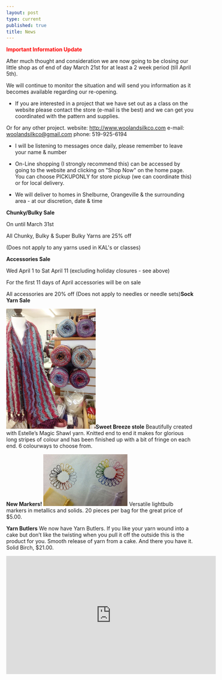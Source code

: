 ```yaml
---
layout: post
type: current
published: true
title: News
---
```

<strong><font color="red">Important Information Update</font></strong>

After much thought and consideration we are now going to be closing our little shop as of end of day March 21st for at least a 2 week period (till April 5th).

We will continue to monitor the situation and will send you information as it becomes available regarding our re-opening.
 
* If you are interested in a project that we have set out as a class on the website please contact the store (e-mail is the best) and we can get you coordinated with the pattern and supplies.

Or for any other project.
website:  http://www.woolandsilkco.com
e-mail:  woolandsilkco@gmail.com
phone:   519-925-6194

* I will be listening to messages once daily, please remember to leave your name & number

* On-Line shopping (I strongly recommend this) can be accessed by going to the website and clicking on "Shop Now" on the home page. You can choose PICKUPONLY for store pickup (we can coordinate this) or for local delivery.

* We will deliver to homes in Shelburne, Orangeville & the surrounding area
        - at our discretion, date & time

<strong>Chunky/Bulky Sale</strong>

On until March 31st

All Chunky, Bulky & Super Bulky Yarns are 25% off

(Does not apply to any yarns used in KAL's or classes)

<strong>Accessories Sale</strong>

Wed April 1 to Sat April 11
(excluding holiday closures - see above)

For the first 11 days of April accessories will be on sale

All accessories are 20% off
(Does not apply to needles or needle sets)<strong>Sock Yarn Sale</strong>  


<img src="/img/stole.jpg" width="239" height="320" /><strong>Sweet Breeze stole</strong>
Beautifully created with Estelle’s Magic Shawl yarn. Knitted end to end it makes for glorious long stripes of colour and has been finished up with a bit of fringe on each end. 6 colourways to choose from.

<strong>New Markers!</strong>
<img src="/img/new_markers.jpg" width="225" height="138" />
Versatile lightbulb markers in metallics and solids. 20 pieces per bag for the great price of $5.00.

<strong>Yarn Butlers</strong>
We now have Yarn Butlers. If you like your yarn wound into a cake but don’t like the twisting when you pull it off the outside this is the product for you. Smooth release of yarn from a cake. And there you have it. Solid Birch, $21.00. 

<iframe width="560" height="315" src="https://www.youtube.com/embed/lvNO_bjyV-M" frameborder="0" allow="accelerometer; autoplay; encrypted-media; gyroscope; picture-in-picture" allowfullscreen></iframe>
